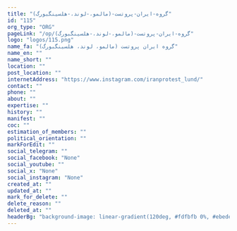 ```yaml
---
title: "گروه-ایران-پروتست-(مالمو،-لوند،-هلسینگبورگ)"
id: "115"
org_type: "ORG"
pageLink: "/op/گروه-ایران-پروتست-(مالمو،-لوند،-هلسینگبورگ)"
logo: "logos/115.png"
name_fa: "گروه ایران پروتست (مالمو، لوند، هلسینگبورگ)"
name_en: ""
name_short: ""
location: ""
post_location: ""
internetAddress: "https://www.instagram.com/iranprotest_lund/"
contact: ""
phone: ""
about: ""
expertise: ""
history: ""
manifest: ""
coc: ""
estimation_of_members: ""
political_orientation: ""
markForEdit: ""
social_telegram: ""
social_facebook: "None"
social_youtube: ""
social_x: "None"
social_instagram: "None"
created_at: ""
updated_at: ""
mark_for_delete: ""
delete_reason: ""
deleted_at: ""
headerBg: "background-image: linear-gradient(120deg, #fdfbfb 0%, #ebedee 100%);"
---
```

